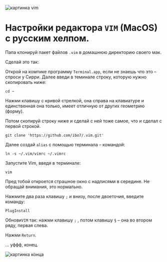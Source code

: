 ![картинка vim](https://1.bp.blogspot.com/-nwxAcbTfezM/XfuG_btqgxI/AAAAAAAAEts/6Ct0ZJSndQMKXt1yn_HBT_edkGPPXUthQCK4BGAYYCw/s640/FullSizeRender-781384.jpg)

# Настройки редактора `VIM` (MacOS) с русским хелпом.

Папа клонируй пакет файлов `.vim` в домашнюю директорию своего мак.

Сделай это так: 

Открой на компике программу `Terminal.app`, если не знаешь что это – спроси у
Сирри. Далее введи в теминале строку, которую нужно скопировать ниже:

```shell
cd ~
```

Нажми клавишу с кривой стрелкой, она справа на клавиатуре и единственная она
только, имеет отличную от
других геометрию (форму).

Потом скопируй строку ниже и сделай с ней тоже самое, что и сделал с первой
строкой.
        
```shel
git clone 'https://github.com/ibo7/.vim.git'
```

Далее создай `alias` с помощью терминала – командой: 

```shel
ln -s ~/.vim/vimrc ~/.vimrc
```

Запустите Vim, введя в терминале:

```shell 
vim
```

Пред тобой откроется страшное окно с надписями в середине. Не обращай внимания,
это нормально.

Нажмите два раза клавишу ` ; ` и внизу, после двоеточия, введите команду:

```shell
PlugInstall
```

Обнови`VIM` так: нажми клавишу `;` , потом клавишу `§` – она во втором ряду,
первая слева.

Нажми `Return`.

… уффф, конец.

![картинка
конца](https://2.bp.blogspot.com/-adiAk1fYThI/XfurLogWmAI/AAAAAAAAEuE/31wTTMAXuF8txWEjGBLXoNGZKAZerF-mQCK4BGAYYCw/s320/FullSizeRender-745973.jpg)
